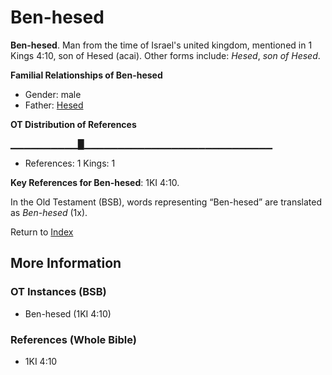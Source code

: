# Ben-hesed
**Ben-hesed**. 
Man from the time of Israel's united kingdom, mentioned in 1 Kings 4:10, son of Hesed (acai). 
Other forms include: 
*Hesed*, *son of Hesed*. 




**Familial Relationships of Ben-hesed**


* Gender: male
* Father: [Hesed](Hesed.md)


**OT Distribution of References**

▁▁▁▁▁▁▁▁▁▁█▁▁▁▁▁▁▁▁▁▁▁▁▁▁▁▁▁▁▁▁▁▁▁▁▁▁▁▁
* References: 1 Kings: 1



**Key References for Ben-hesed**: 
1KI 4:10. 


In the Old Testament (BSB), words representing “Ben-hesed” are translated as 
*Ben-hesed* (1x). 




Return to [Index](00-Index.md)

## More Information

### OT Instances (BSB)

* Ben-hesed (1KI 4:10)



### References (Whole Bible)

* 1KI 4:10



